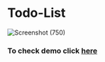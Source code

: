 # Todo-List

![Screenshot (750)](https://github.com/adityapandey1111/Todo-List/assets/114282369/35fdd6e7-adc8-4256-8cb5-c0e5d19ceb09)

### To check demo click [here](https://i-todowork.netlify.app/)
